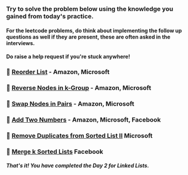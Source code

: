 ### Try to solve the problem below using the knowledge you gained from today's practice.
#### For the leetcode problems, do think about implementing the follow up questions as well if they are present, these are often asked in the interviews.
#### Do raise a help request if you're stuck anywhere!

### 🎯  [Reorder List](https://leetcode.com/problems/reorder-list/) - Amazon, Microsoft
    
### 🎯  [Reverse Nodes in k-Group](https://leetcode.com/problems/reverse-nodes-in-k-group/) - Amazon, Microsoft
    
### 🎯  [Swap Nodes in Pairs](https://leetcode.com/problems/swap-nodes-in-pairs/) - Amazon, Microsoft
    
### 🎯  [Add Two Numbers](https://leetcode.com/problems/add-two-numbers/) - Amazon, Microsoft, Facebook
    
### 🎯  [Remove Duplicates from Sorted List II](https://leetcode.com/problems/remove-duplicates-from-sorted-list-ii/) Microsoft
    
### 🎯  [Merge k Sorted Lists](https://leetcode.com/problems/merge-k-sorted-lists/)  Facebook

##### That's it! You have completed the Day 2 for Linked Lists.
